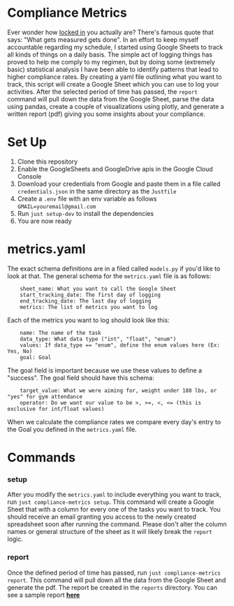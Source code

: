 # **Compliance Metrics**
Ever wonder how [locked in](https://www.urbandictionary.com/define.php?term=Locked+In) you actually are? There's famous quote that says: "What gets measured gets done". In an effort to keep myself accountable regarding my schedule, I started using Google Sheets to track all kinds of things on a daily basis. The simple act of logging things has proved to help me comply to my regimen, but by doing some (extremely basic) statistical analysis I have been able to identify patterns that lead to higher compliance rates. By creating a yaml file outlining what you want to track, this script will create a Google Sheet which you can use to log your activities. After the selected period of time has passed, the `report` command will pull down the data from the Google Sheet, parse the data using pandas, create a couple of visualizations using plotly, and generate a written report (pdf) giving you some insights about your compliance.

# **Set Up**
1. Clone this repository
2. Enable the GoogleSheets and GoogleDrive apis in the Google Cloud Console
3. Download your credentials from Google and paste them in a file called `credentials.json` in the same directory as the `Justfile`
4. Create a `.env` file with an env variable as follows `GMAIL=youremail@gmail.com`
5. Run `just setup-dev` to install the dependencies
6. You are now ready

# **metrics.yaml**
The exact schema definitions are in a filed called `models.py` if you'd like to look at that. The general schema for the `metrics.yaml` file is as follows:
```
    sheet_name: What you want to call the Google Sheet
    start_tracking_date: The first day of logging
    end_tracking_date: The last day of logging
    metrics: The list of metrics you want to log
```
Each of the metrics you want to log should look like this:
```
    name: The name of the task
    data_type: What data type ("int", "float", "enum")
    values: If data_type == "enum", define the enum values here (Ex: Yes, No)
    goal: Goal
```
The goal field is important because we use these values to define a "success". The goal field should have this schema:
```
    target_value: What we were aiming for, weight under 180 lbs, or "yes" for gym attendance
    operator: Do we want our value to be >, >=, <, <= (this is exclusive for int/float values)
```
When we calculate the compliance rates we compare every day's entry to the Goal you defined in the `metrics.yaml` file.

# **Commands**
### setup
After you modify the `metrics.yaml` to include everything you want to track, run `just compliance-metrics setup`. This command will create a Google Sheet that with a column for every one of the tasks you want to track. You should receive an email granting you access to the newly created spreadsheet soon after running the command. Please don't alter the column names or general structure of the sheet as it will likely break the `report` logic.

### report
Once the defined period of time has passed, run `just compliance-metrics report`. This command will pull down all the data from the Google Sheet and generate the pdf. The report be created in the `reports` directory. You can see a sample report **[here](https://github.com/DariiioBeltran/compliance_metrics/blob/main/compliance_metrics/reports/sample_report.pdf)**
